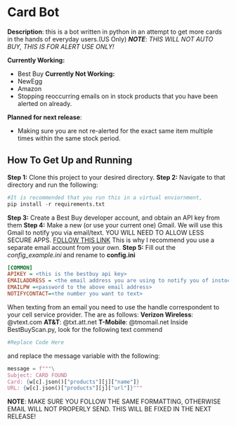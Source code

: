 
# Card Bot

**Description**: this is a bot written in python in an attempt to get more cards in the hands of everyday users.(US Only) 
***NOTE***: *THIS WILL NOT AUTO BUY, THIS IS FOR ALERT USE ONLY!*

**Currently Working:**
- Best Buy
**Currently Not Working:**
- NewEgg
- Amazon
- Stopping reoccurring emails on in stock products that you have been alerted on already. 

**Planned for next release**:
- Making sure you are not re-alerted for the exact same item multiple times within the same stock period.
## How To Get Up and Running 
**Step 1:**  Clone this project to your desired directory. 
**Step 2:** Navigate to that directory and run the following:
```python
#It is recommended that you run this in a virtual enviornment,
pip install -r requirements.txt
```
**Step 3:** Create a Best Buy developer account, and obtain an API key from them
**Step 4:** Make a new (or use your current one) Gmail. We will use this Gmail to notify you via email/text.
YOU WILL NEED TO ALLOW LESS SECURE APPS. [FOLLOW THIS LINK](https://support.google.com/accounts/answer/6010255?hl=en)
This is why I recommend you use a separate email account from your own.
**Step 5:** Fill out the *config_example.ini* and rename to **config.ini**
```ini
[COMMON]
APIKEY = <this is the bestbuy api key>
EMAILADDRESS = <the email address you are using to notify you of instock cards>
EMAILPW =<password to the above email address>
NOTIFYCONTACT=<the number you want to text>
```
When texting from an email you need to use the handle correspondent to your cell service provider. The are as follows:
**Verizon Wireless**: @vtext.com
**AT&T**: @txt.att.net
**T-Mobile**: @tmomail.net
Inside BestBuyScan.py, look for the following text commend
```python
#Replace Code Here
```
and replace the message variable with the following:
```python
message = f"""\
Subject: CARD FOUND
Card: {w[c].json()["products"][j]["name"]}
URL: {w[c].json()["products"][j]["url"]}"""
```
**NOTE**: MAKE SURE YOU FOLLOW THE SAME FORMATTING, OTHERWISE EMAIL WILL NOT PROPERLY SEND. THIS WILL BE FIXED IN THE NEXT RELEASE!